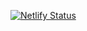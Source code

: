 [![Netlify Status](https://api.netlify.com/api/v1/badges/aa875fb8-bc76-4b6b-829b-521fa62156bb/deploy-status)](https://app.netlify.com/sites/eduardolira/deploys)